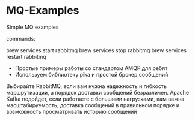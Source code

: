 # MQ-Examples
Simple MQ examples

commands:

brew services start rabbitmq
brew services stop rabbitmq
brew services restart rabbitmq

- Простые примеры работы со стандартом AMQP для ребят
- Используем библиотеку pika и простой брокер сообщений


Выбирайте RabbitMQ, если вам нужна надежность и гибкость маршрутизации, а порядок доставки сообщений безразличен. 
Apache Kafka подойдет, если работаете с большими нагрузками, вам важна масштабируемость, доставка сообщений в правильном порядке и возможность просматривать историю сообщений
